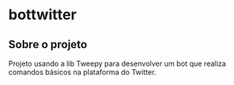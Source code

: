 # bottwitter

## Sobre o projeto
Projeto usando a lib Tweepy para desenvolver um bot que realiza comandos básicos na plataforma do Twitter.
